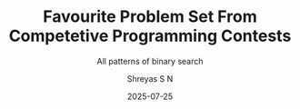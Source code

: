 ---
layout:     post
title:      "Favourite Problem Set From Competetive Programming Contests"
subtitle:   "All patterns of binary search"
date:       2025-07-25
author:     "Shreyas S N"
header-img: "img/post-bg-universe.jpg"
header-mask: 0.3
catalog:    true
tags:
  - Problem-list
---